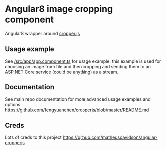 # Angular8 image cropping component

Angular8 wrapper around [cropper.js](https://fengyuanchen.github.io/cropperjs/)

## Usage example

See [/src/app/app.component.ts](/src/app/app.component.ts) for usage example,
this example is used for choosing an image from file and then cropping and sending them to an ASP.NET Core service (could be anything) as a stream.

## Documentation

See main repo documentation for more advanced usage examples and options https://github.com/fengyuanchen/cropperjs/blob/master/README.md

## Creds

Lots of creds to this project https://github.com/matheusdavidson/angular-cropperjs
